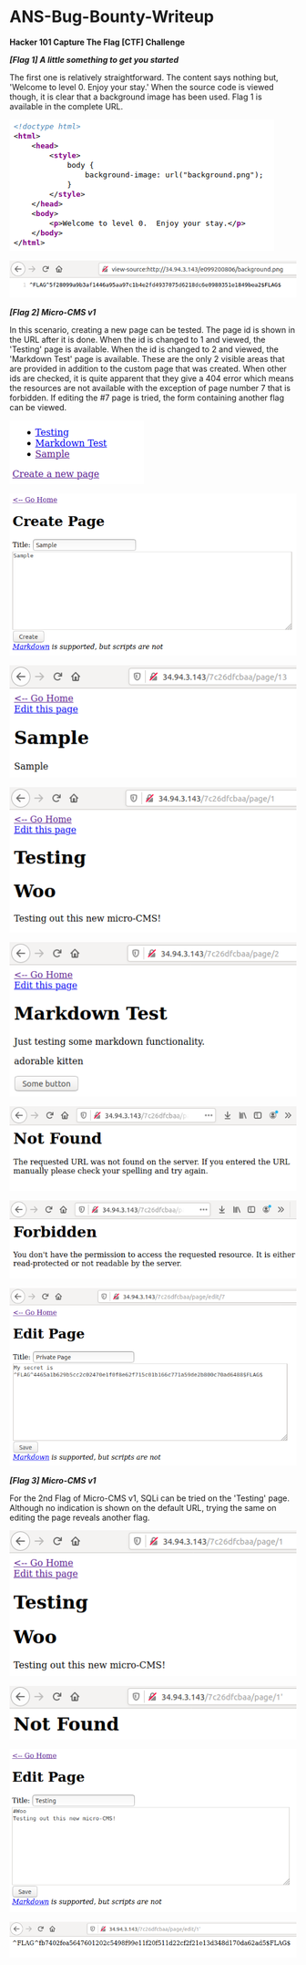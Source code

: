 # ANS-Bug-Bounty-Writeup

<b>Hacker 101 Capture The Flag [CTF] Challenge</b>

<b><i> [Flag 1] A little something to get you started</i></b>

The first one is relatively straightforward. The content says nothing but, 'Welcome to level 0. Enjoy your stay.' When the source code is viewed though, it is clear that a background image has been used. Flag 1 is available in the complete URL.

![](https://github.com/dkitdfir/ANS-Bug-Bounty-Writeup/blob/master/images/flag-1.png)

![](https://github.com/dkitdfir/ANS-Bug-Bounty-Writeup/blob/master/images/flag-1-1.png)

<b><i>[Flag 2] Micro-CMS v1</i></b>

In this scenario, creating a new page can be tested. The page id is shown in the URL after it is done. When the id is changed to 1 and viewed, the 'Testing' page is available. When the id is changed to 2 and viewed, the 'Markdown Test' page is available. These are the only 2 visible areas that are provided in addition to the custom page that was created. When other ids are checked, it is quite apparent that they give a 404 error which means the resources are not available with the exception of page number 7 that is forbidden. If editing the #7 page is tried, the form containing another flag can be viewed.

![](https://github.com/dkitdfir/ANS-Bug-Bounty-Writeup/blob/master/images/flag-2.png)

![](https://github.com/dkitdfir/ANS-Bug-Bounty-Writeup/blob/master/images/flag-2-1.png)

![](https://github.com/dkitdfir/ANS-Bug-Bounty-Writeup/blob/master/images/flag-2-2.png)

![](https://github.com/dkitdfir/ANS-Bug-Bounty-Writeup/blob/master/images/flag-2-3.png)

![](https://github.com/dkitdfir/ANS-Bug-Bounty-Writeup/blob/master/images/flag-2-4.png)

![](https://github.com/dkitdfir/ANS-Bug-Bounty-Writeup/blob/master/images/flag-2-5.png)

![](https://github.com/dkitdfir/ANS-Bug-Bounty-Writeup/blob/master/images/flag-2-6.png)

![](https://github.com/dkitdfir/ANS-Bug-Bounty-Writeup/blob/master/images/flag-2-7.png)

<b><i>[Flag 3] Micro-CMS v1</i></b>

For the 2nd Flag of Micro-CMS v1, SQLi can be tried on the 'Testing' page. Although no indication is shown on the default URL, trying the same on editing the page reveals another flag.

![](https://github.com/dkitdfir/ANS-Bug-Bounty-Writeup/blob/master/images/flag-3.png)

![](https://github.com/dkitdfir/ANS-Bug-Bounty-Writeup/blob/master/images/flag-3-1.png)

![](https://github.com/dkitdfir/ANS-Bug-Bounty-Writeup/blob/master/images/flag-3-2.png)

![](https://github.com/dkitdfir/ANS-Bug-Bounty-Writeup/blob/master/images/flag-3-3.png)
